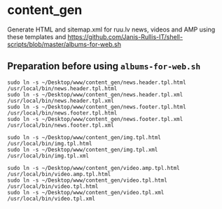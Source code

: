 # content_gen

Generate HTML and sitemap.xml for ruu.lv news, videos and AMP using these templates and 
https://github.com/Janis-Rullis-IT/shell-scripts/blob/master/albums-for-web.sh

## Preparation before using `albums-for-web.sh`

```shell
sudo ln -s ~/Desktop/www/content_gen/news.header.tpl.html /usr/local/bin/news.header.tpl.html
sudo ln -s ~/Desktop/www/content_gen/news.header.tpl.xml /usr/local/bin/news.header.tpl.xml
sudo ln -s ~/Desktop/www/content_gen/news.footer.tpl.html /usr/local/bin/news.footer.tpl.html
sudo ln -s ~/Desktop/www/content_gen/news.footer.tpl.xml /usr/local/bin/news.footer.tpl.xml

sudo ln -s ~/Desktop/www/content_gen/img.tpl.html /usr/local/bin/img.tpl.html
sudo ln -s ~/Desktop/www/content_gen/img.tpl.xml /usr/local/bin/img.tpl.xml

sudo ln -s ~/Desktop/www/content_gen/video.amp.tpl.html /usr/local/bin/video.amp.tpl.html
sudo ln -s ~/Desktop/www/content_gen/video.tpl.html /usr/local/bin/video.tpl.html
sudo ln -s ~/Desktop/www/content_gen/video.tpl.xml /usr/local/bin/video.tpl.xml
```